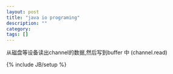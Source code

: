 ```yaml
---
layout: post
title: "java io programing"
description: ""
category: 
tags: []
---
```

从磁盘等设备读出channel的数据,然后写到buffer 中 (channel.read)

{% include JB/setup %}
